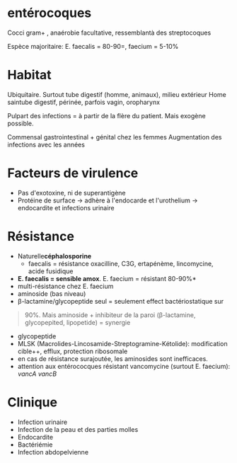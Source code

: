 # entérocoques



Cocci gram+ , anaérobie facultative, ressemblantà des streptocoques 

Espèce majoritaire: E. faecalis = 80-90=, faecium = 5-10% 


# Habitat


Ubiquitaire. Surtout tube digestif (homme, animaux), milieu extérieur
Home saintube digestif, périnée, parfois vagin, oropharynx 

Pulpart des infections = à partir de la flère du patient. Mais exogène
possible. 

Commensal gastrointestinal + génital chez les femmes Augmentation des
infections avec les années 


# Facteurs de virulence


- Pas d'exotoxine, ni de superantigène 
- Protéine de surface -> adhère à l'endocarde et l'urothelium ->
  endocardite et infections urinaire 


# Résistance


- Naturelle**céphalosporine** 
    - faecalis = résistance oxacilline, C3G, ertapénème, lincomycine,
      acide fusidique 
- **E. faecalis = sensible amox**. E. faecium = résistant 80-90%* 
- multi-résistance chez E. faecium 
- aminoside (bas niveau) 
- β-lactamine/glycopeptide seul = seulement effect bactériostatique sur
> 90%. Mais aminoside + inhibiteur de la paroi (β-lactamine,
  glycopepited, lipopetide) = synergie 
- glycopeptide 
- MLSK (Macrolides-Lincosamide-Streptogramine-Kétolide): modification
  cible++, efflux, protection ribosomale 
- en cas de résistance surajoutée, les aminosides sont inefficaces. 
- attention aux entérococques résistant vancomycine (surtout E.
  faecium): _vancA_ _vancB_ 


# Clinique


- Infection urinaire 
- Infection de la peau et des parties molles 
- Endocardite 
- Bactériémie 
- Infection abdopelvienne 

